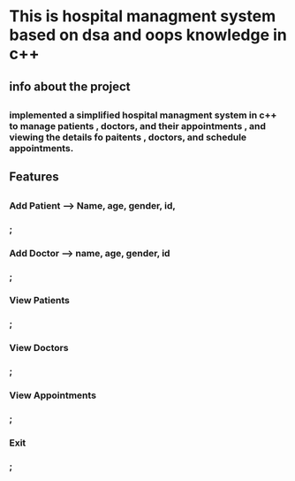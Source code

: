<h1> This is hospital managment system based on dsa and oops knowledge in c++ </h1>


<h2> info about the project <h2>

<h3>implemented a simplified hospital managment system in c++ to manage patients , doctors, and their appointments , and viewing the details fo paitents , doctors, and schedule appointments.<h3>

<h2> Features   <h2>
<h3> Add Patient  --> Name, age, gender, id, <h3>;
<h3> Add Doctor --> name, age, gender, id<h3>;
<h3> View Patients <h3>;
<h3> View Doctors <h3>;
<h3> View Appointments <h3>;
<h3> Exit <h3>;